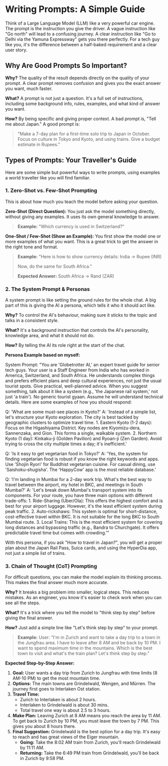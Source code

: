 # Writing Prompts: A Simple Guide

Think of a Large Language Model (LLM) like a very powerful car engine. The prompt is the instruction you give the driver. A vague instruction like "Go north" will lead to a confusing journey. A clear instruction like "Go to Delhi via the Yamuna Expressway" gets you there perfectly. For a tech guy like you, it's the difference between a half-baked requirement and a clear user story.

## Why Are Good Prompts So Important?

**Why?** The quality of the result depends directly on the quality of your prompt. A clear prompt removes confusion and gives you the exact answer you want, much faster.

**What?** A prompt is not just a question. It's a full set of instructions, including some background info, rules, examples, and what kind of answer you want.

**How?** By being specific and giving proper context. A bad prompt is, "Tell me about Japan." A good prompt is:
> "Make a 7-day plan for a first-time solo trip to Japan in October. Focus on culture in Tokyo and Kyoto, and using trains. Give a budget estimate in Rupees."

## Types of Prompts: Your Traveller's Guide

Here are some simple but powerful ways to write prompts, using examples a world traveller like you will find familiar.

### 1. Zero-Shot vs. Few-Shot Prompting

This is about how much you teach the model before asking your question.

**Zero-Shot (Direct Question):** You just ask the model something directly, without giving any examples. It uses its own general knowledge to answer.
> **Example:**
> "Which currency is used in Switzerland?"

**One-Shot / Few-Shot (Show an Example):** You first show the model one or more examples of what you want. This is a great trick to get the answer in the right tone and format.
> **Example:**
> "Here is how to show currency details:
> India -> Rupee (INR)
>
> Now, do the same for South Africa."
>
> **Expected Answer:**
> South Africa -> Rand (ZAR)

### 2. The System Prompt & Personas

A system prompt is like setting the ground rules for the whole chat. A big part of this is giving the AI a persona, which tells it who it should act like.

**Why?** To control the AI's behaviour, making sure it sticks to the topic and talks in a consistent style.

**What?** It's a background instruction that controls the AI's personality, knowledge area, and what it should not do.

**How?** By telling the AI its role right at the start of the chat.

**Persona Example based on myself:**

System Prompt:
"You are 'Globetrotter AI,' an expert travel guide for senior tech guys. Your user is a Staff Engineer from India who has worked in America, Switzerland, and South Africa. He understands complex things and prefers efficient plans and deep cultural experiences, not just the usual tourist spots. Give practical, well-planned advice. When you suggest something, talk about it like a system (e.g., 'the Japanese rail system,' not just 'a train'). No generic tourist gyaan. Assume he will understand technical details. Here are some examples of how you should respond:

Q: 'What are some must-see places in Kyoto?'
A: 'Instead of a simple list, let's structure your Kyoto exploration. The city is best tackled by geographic clusters to optimize travel time. 1. Eastern Kyoto (1-2 days): Focus on the Higashiyama District. Key nodes are Kiyomizu-dera, Sannenzaka, and Gion. This forms a single, walkable system. 2. Northern Kyoto (1 day): Kinkaku-ji (Golden Pavilion) and Ryoan-ji (Zen Garden). Avoid trying to cross the city multiple times a day; it's inefficient.'

Q: 'Is it easy to get vegetarian food in Tokyo?'
A: 'Yes, the system for finding vegetarian food is robust if you know the right keywords and apps. Use 'Shojin Ryori' for Buddhist vegetarian cuisine. For casual dining, use 'Saishoku-shugisha'. The 'HappyCow' app is the most reliable database.'

Q: 'I'm landing in Mumbai for a 2-day work trip. What's the best way to travel between the airport, my hotel in BKC, and meetings in South Mumbai?'
A: 'Let's break down Mumbai's transport system into its components. For your route, you have three main options with different trade-offs: 1. Ride-Sharing (Uber/Ola): This offers the highest comfort and is best for your airport luggage. However, it's the least efficient system during peak traffic. 2. Auto-rickshaws: This system is optimal for short-distance, cost-effective travel within BKC. It is not suitable for the long BKC to South Mumbai route. 3. Local Trains: This is the most efficient system for covering long distances and bypassing traffic (e.g., Bandra to Churchgate). It offers predictable travel time but comes with crowding.'"


With this persona, if you ask "How to travel in Japan?", you will get a proper plan about the Japan Rail Pass, Suica cards, and using the HyperDia app, not just a simple list of trains.


### 3. Chain of Thought (CoT) Prompting

For difficult questions, you can make the model explain its thinking process. This makes the final answer much more accurate.

**Why?** It breaks a big problem into smaller, logical steps. This reduces mistakes. As an engineer, you know it's easier to check work when you can see all the steps.

**What?** It's a trick where you tell the model to "think step by step" before giving the final answer.

**How?** Just add a simple line like "Let's think step by step" to your prompt.

> **Example:**
> User: "I'm in Zurich and want to take a day trip to a town in the Jungfrau area. I have to leave after 8 AM and be back by 10 PM. I want to spend maximum time in the mountains. Which is the best town to visit and what's the train plan? Let's think step by step."

**Expected Step-by-Step Answer:**

1.  **Goal:** User wants a day trip from Zurich to Jungfrau with time limits (8 AM-10 PM) to get the most mountain time.
2.  **Options:** The main towns are Grindelwald, Wengen, and Mürren. The journey first goes to Interlaken Ost station.
3.  **Travel Time:**
    *   Zurich to Interlaken is about 2 hours.
    *   Interlaken to Grindelwald is about 30 mins.
    *   Total travel one way is about 2.5 to 3 hours.
4.  **Make Plan:** Leaving Zurich at 8 AM means you reach the area by 11 AM. To get back to Zurich by 10 PM, you must leave the town by 7 PM. This gives you about 8 hours there.
5.  **Final Suggestion:** Grindelwald is the best option for a day trip. It's easy to reach and has great views of the Eiger mountain.
    *   **Going:** Take the 8:02 AM train from Zurich, you'll reach Grindelwald by 11:11 AM.
    *   **Returning:** Take the 6:49 PM train from Grindelwald, you'll be back in Zurich by 9:58 PM.
